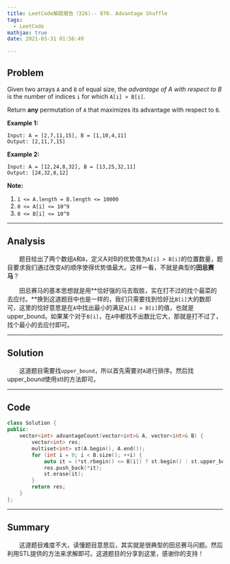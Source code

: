 ```yaml
---
title: LeetCode解题报告（326)-- 870. Advantage Shuffle
tags:
  - LeetCode
mathjax: true
date: 2021-03-31 01:56:49

---
```


## Problem

Given two arrays `A` and `B` of equal size, the *advantage of A with respect to B* is the number of indices `i` for which `A[i] > B[i]`.

Return **any** permutation of `A` that maximizes its advantage with respect to `B`.

<!-- more -->

**Example 1:**

```
Input: A = [2,7,11,15], B = [1,10,4,11]
Output: [2,11,7,15]
```

**Example 2:**

```
Input: A = [12,24,8,32], B = [13,25,32,11]
Output: [24,32,8,12]
```

**Note:**

1. `1 <= A.length = B.length <= 10000`
2. `0 <= A[i] <= 10^9`
3. `0 <= B[i] <= 10^9`

------

## Analysis

&emsp;&emsp;题目给出了两个数组`A`和`B`，定义A对B的优势值为`A[i] > B[i]`的位置数量，题目要求我们通过改变`A`的顺序使得优势值最大。这样一看，不就是典型的**田忌赛马**？

&emsp;&emsp;田忌赛马的基本思想就是用**恰好强的马去取胜，实在打不过的找个最菜的去应付。**换到这道题目中也是一样的，我们只需要找到恰好比`B[i]`大的数即可，这里的恰好意思是在`A`中找出最小的满足`A[i] > B[i]`的值，也就是upper_bound。如果某个对于`B[i]`，在`A`中都找不出数比它大，那就是打不过了，找个最小的去应付即可。

------

## Solution

&emsp;&emsp;这道题目需要找`upper_bound`，所以首先需要对`A`进行排序。然后找upper_bound使用stl的方法即可。

------

## Code

```c++
class Solution {
public:
    vector<int> advantageCount(vector<int>& A, vector<int>& B) {
        vector<int> res;
		multiset<int> st(A.begin(), A.end());
		for (int i = 0; i < B.size(); ++i) {
			auto it = (*st.rbegin() <= B[i]) ? st.begin() : st.upper_bound(B[i]);
			res.push_back(*it);
			st.erase(it);
		}
		return res;
    }
};
```

------

## Summary

&emsp;&emsp;这道题目难度不大，读懂题目意思后，其实就是很典型的田忌赛马问题。然后利用STL提供的方法来求解即可。这道题目的分享到这里，感谢你的支持！
